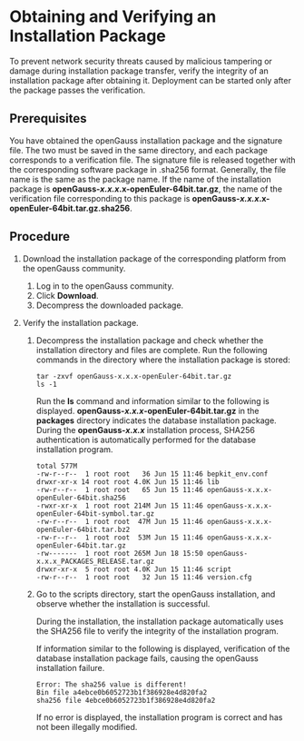 # Obtaining and Verifying an Installation Package<a name="EN-US_TOPIC_0249784569"></a>

To prevent network security threats caused by malicious tampering or damage during installation package transfer, verify the integrity of an installation package after obtaining it. Deployment can be started only after the package passes the verification.

## Prerequisites<a name="en-us_topic_0241802590_en-us_topic_0085434667_en-us_topic_0059782060_section53511076163549"></a>

You have obtained the openGauss installation package and the signature file. The two must be saved in the same directory, and each package corresponds to a verification file. The signature file is released together with the corresponding software package in .sha256 format. Generally, the file name is the same as the package name. If the name of the installation package is  **openGauss-_x.x.x_.x-openEuler-64bit.tar.gz**, the name of the verification file corresponding to this package is  **openGauss-_x.x.x_.x-openEuler-64bit.tar.gz.sha256**.

## Procedure<a name="en-us_topic_0241802590_en-us_topic_0085434667_en-us_topic_0059782060_section62223956163549"></a>

1.  Download the installation package of the corresponding platform from the openGauss community.
    1.  Log in to the openGauss community.
    2.  Click  **Download**.
    3.  Decompress the downloaded package.

2.  Verify the installation package.
    1.  Decompress the installation package and check whether the installation directory and files are complete. Run the following commands in the directory where the installation package is stored:

        ```
        tar -zxvf openGauss-x.x.x-openEuler-64bit.tar.gz
        ls -1
        ```

        Run the  **ls**  command and information similar to the following is displayed.  **openGauss-_x.x.x_-openEuler-64bit.tar.gz**  in the  **packages**  directory indicates the database installation package. During the  **openGauss-_x.x.x_**  installation process, SHA256 authentication is automatically performed for the database installation program.

        ```
        total 577M
        -rw-r--r--  1 root root   36 Jun 15 11:46 bepkit_env.conf
        drwxr-xr-x 14 root root 4.0K Jun 15 11:46 lib
        -rw-r--r--  1 root root   65 Jun 15 11:46 openGauss-x.x.x-openEuler-64bit.sha256
        -rwxr-xr-x  1 root root 214M Jun 15 11:46 openGauss-x.x.x-openEuler-64bit-symbol.tar.gz
        -rw-r--r--  1 root root  47M Jun 15 11:46 openGauss-x.x.x-openEuler-64bit.tar.bz2
        -rw-r--r--  1 root root  53M Jun 15 11:46 openGauss-x.x.x-openEuler-64bit.tar.gz
        -rw-------  1 root root 265M Jun 18 15:50 openGauss-x.x.x_PACKAGES_RELEASE.tar.gz
        drwxr-xr-x  5 root root 4.0K Jun 15 11:46 script
        -rw-r--r--  1 root root   32 Jun 15 11:46 version.cfg
        
        ```

    2.  Go to the scripts directory, start the openGauss installation, and observe whether the installation is successful.

        During the installation, the installation package automatically uses the SHA256 file to verify the integrity of the installation program.

        If information similar to the following is displayed, verification of the database installation package fails, causing the openGauss installation failure.

        ```
        Error: The sha256 value is different!
        Bin file a4ebce0b6052723b1f386928e4d820fa2
        sha256 file 4ebce0b6052723b1f386928e4d820fa2
        ```

        If no error is displayed, the installation program is correct and has not been illegally modified.



